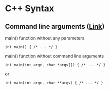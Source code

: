 # C++ Syntax

## Command line arguments ([Link](https://www.geeksforgeeks.org/command-line-arguments-in-c-cpp/))
main() function without any parameters  
```
int main() { /* ... */ }
```  
main() function without command line arguments  
```
int main(int argc, char *argv[]) { /* ... */ } 
```
or
```
int main(int argc, char **argv) { /* ... */ }
```